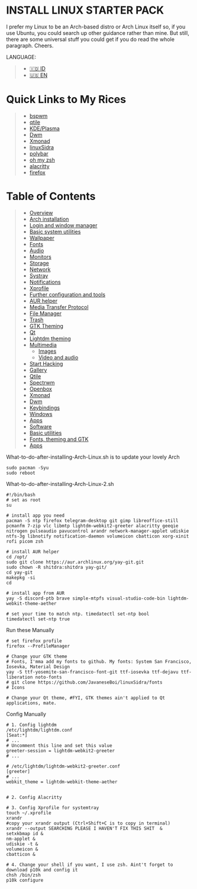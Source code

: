 # INSTALL LINUX STARTER PACK
I prefer my Linux to be an Arch-based distro or Arch Linux itself so, if you use Ubuntu, you could search up other guidance rather than mine. But still, there are some universal stuff you could get if you do read the whole paragraph. Cheers.

LANGUAGE:
>- [🇮🇩 ID](./README.id.md)
>- [🇺🇸 EN](./README.md)

# Quick Links to My Rices
>- [bspwm](https://github.com/JavaneseBoi/404)
>- [qtile](https://github.com/JavaneseBoi/404)
>- [KDE/Plasma](https://github.com/JavaneseBoi/404)
>- [Dwm](https://github.com/JavaneseBoi/404)
>- [Xmonad](https://github.com/JavaneseBoi/404)
>- [linuxSidra](https://github.com/JavaneseBoi/404)
>- [polybar](https://github.com/JavaneseBoi/404)
>- [oh my zsh](https://github.com/JavaneseBoi/404)
>- [alacritty](https://github.com/JavaneseBoi/404)
>- [firefox](https://github.com/JavaneseBoi/404)

# Table of Contents
>- [Overview](#overview)
>- [Arch installation](#arch-installation)
>- [Login and window manager](#login-and-window-manager)
>- [Basic system utilities](#basic-system-utilities)
>  - [Wallpaper](#wallpaper)
>  - [Fonts](#fonts)
>  - [Audio](#audio)
>  - [Monitors](#monitors)
>  - [Storage](#storage)
>  - [Network](#network)
>  - [Systray](#systray)
>  - [Notifications](#notifications)
>  - [Xprofile](#xprofile)
>- [Further configuration and tools](#further-configuration-and-tools)
>  - [AUR helper](#aur-helper)
>  - [Media Transfer Protocol](#media-transfer-protocol)
>  - [File Manager](#file-manager)
>  - [Trash](#trash)
>  - [GTK Theming](#gtk-theming)
>  - [Qt](#qt)
>  - [Lightdm theming](#lightdm-theming)
>  - [Multimedia](#multimedia)
>    - [Images](#images)
>    - [Video and audio](#video-and-audio)
>  - [Start Hacking](#start-hacking)
>- [Gallery](#gallery)
>  - [Qtile](#qtile)
>  - [Spectrwm](#spectrwm)
>  - [Openbox](#openbox)
>  - [Xmonad](#xmonad)
>  - [Dwm](#dwm)
>- [Keybindings](#keybindings)
>  - [Windows](#windows)
>  - [Apps](#apps)
>- [Software](#software)
>  - [Basic utilities](#basic-utilities)
>  - [Fonts, theming and GTK](#fonts-theming-and-gtk)
>  - [Apps](#apps-1)

What-to-do-after-installing-Arch-Linux.sh is to update your lovely Arch
```
sudo pacman -Syu
sudo reboot
```


What-to-do-after-installing-Arch-Linux-2.sh
```
#!/bin/bash
# set as root
su

# install app you need 
pacman -S ntp firefox telegram-desktop git gimp libreoffice-still pcmanfm 7-zip vlc libmtp lightdm-webkit2-greeter alacritty geeqie nitrogen pulseaudio pavucontrol arandr network-manager-applet udiskie ntfs-3g libnotify notification-daemon volumeicon cbatticon xorg-xinit rofi picom zsh

# install AUR helper
cd /opt/
sudo git clone https://aur.archlinux.org/yay-git.git
sudo chown -R shitdra:shitdra yay-git/
cd yay-git
makepkg -si
cd

# install app from AUR
yay -S discord-ptb brave simple-mtpfs visual-studio-code-bin lightdm-webkit-theme-aether

# set your time to match ntp. timedatectl set-ntp bool
timedatectl set-ntp true
```



Run these Manually
```
# set firefox profile 
firefox --ProfileManager

# Change your GTK theme
# Fonts, I'mma add my fonts to github. My fonts: System San Francisco, Iosevka, Material Design
yay -S ttf-yosemite-san-francisco-font-git ttf-iosevka ttf-dejavu ttf-liberation noto-fonts
# git clone https://github.com/JavaneseBoi/linuxSidra/fonts
# Icons

# Change your Qt theme, #FYI, GTK themes ain't applied to Qt applications, mate.
```

Config Manually
```
# 1. Config lightdm
/etc/lightdm/lightdm.conf
[Seat:*]
# ...
# Uncomment this line and set this value
greeter-session = lightdm-webkit2-greeter
# ...

# /etc/lightdm/lightdm-webkit2-greeter.conf
[greeter]
# ...
webkit_theme = lightdm-webkit-theme-aether


# 2. Config Alacritty

# 3. Config Xprofile for systemtray
touch ~/.xprofile
xrandr
#copy your xrandr output (Ctrl+Shift+C is to copy in terminal)
xrandr --output SEARCHING PLEASE I HAVEN'T FIX THIS SHIT  &
setxkbmap id &
nm-applet &
udiskie -t &
volumeicon &
cbatticon &

# 4. Change your shell if you want, I use zsh. Aint't forget to download p10k and config it
chsh /bin/zsh
p10k configure
```

